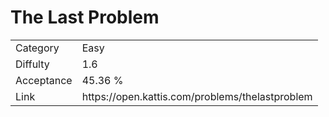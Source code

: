 # The Last Problem

<table>
    <tr>
        <td>Category</td>
        <td>Easy</td>
    </tr>
    <tr>
        <td>Diffulty</td>
        <td>1.6</td>
    </tr>
    <tr>
        <td>Acceptance</td>
        <td>45.36 %</td>
    </tr>
    <tr>
        <td>Link</td>
        <td>https://open.kattis.com/problems/thelastproblem</td>
    </tr>
</table>